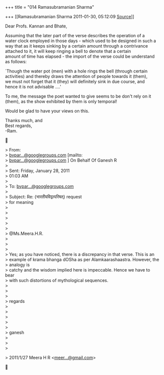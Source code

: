 +++
title = "014 Ramasubramanian Sharma"

+++
[[Ramasubramanian Sharma	2011-01-30, 05:12:09 [Source](https://groups.google.com/g/bvparishat/c/Cg33QC1m0DM)]]



Dear Profs. Kannan and Bhate,

Assuming that the later part of the verse describes the operation of a  
water clock employed in those days - which used to be designed in such a  
way that as it keeps sinking by a certain amount through a contrivance  
attached to it, it will keep ringing a bell to denote that a certain  
amount of time has elapsed - the import of the verse could be understand  
as follows:

\`Though the water pot (men) with a hole rings the bell (through certain  
activities) and thereby draws the attention of people towards it (them),  
we must not forget that it (they) will definitely sink in due course, and  
hence it is not advisable ....'

To me, the message the poet wanted to give seems to be don't rely on it  
(them), as the show exhibited by them is only temporal!

Would be glad to have your views on this.

Thanks much, and  
Best regards,  
-Ram.



\> From:  
\> [bvpar...@googlegroups.com]() \[mailto:  
\> [bvpar...@googlegroups.com]() \] On Behalf Of Ganesh R  
\>  
\> Sent: Friday, January 28, 2011  
\> 01:03 AM  
\>  
\> To: [bvpar...@googlegroups.com]()  
\>  
\> Subject: Re: {भारतीयविद्वत्परिषत्} request  
\> for meaning  
\>  
\>  
\>  
\>   
\>  
\> @Ms.Meera.H.R.  
\>  
\>  
\>  
\> Yes; as you have noticed, there is a discrepancy in that verse. This is an  
\> example of krama bhanga dOSha as per Alamkaarashaastra. However, the  
\> analogy is  
\> catchy and the wisdom implied here is impeccable. Hence we have to
bear  
\> with such distortions of mythological sequences.  
\>  
\>  
\>  
\> regards  
\>  
\>  
\>  
\>  
\>  
\> ganesh  
\>  
\>  
\>  

\> 2011/1/27 Meera H R \<[meer...@gmail.com]()\>



